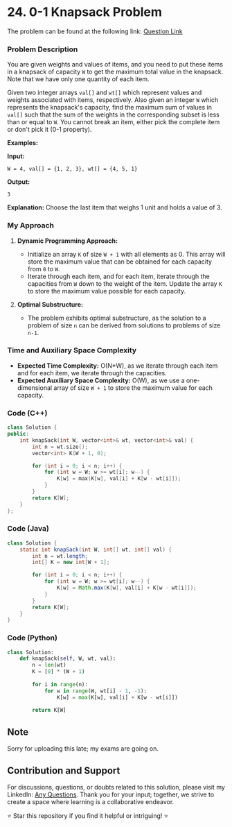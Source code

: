 # **24. 0-1 Knapsack Problem**

The problem can be found at the following link: [Question Link](https://www.geeksforgeeks.org/problems/0-1-knapsack-problem0945/1)

### **Problem Description**

You are given weights and values of items, and you need to put these items in a knapsack of capacity `W` to get the maximum total value in the knapsack. Note that we have only one quantity of each item.

Given two integer arrays `val[]` and `wt[]` which represent values and weights associated with items, respectively. Also given an integer `W` which represents the knapsack's capacity, find the maximum sum of values in `val[]` such that the sum of the weights in the corresponding subset is less than or equal to `W`. You cannot break an item, either pick the complete item or don't pick it (0-1 property).

**Examples:**

**Input:**
```
W = 4, val[] = {1, 2, 3}, wt[] = {4, 5, 1}
```
**Output:**
```
3
```
**Explanation:** Choose the last item that weighs 1 unit and holds a value of 3.

### **My Approach**

1. **Dynamic Programming Approach:**
   - Initialize an array `K` of size `W + 1` with all elements as 0. This array will store the maximum value that can be obtained for each capacity from `0` to `W`.
   - Iterate through each item, and for each item, iterate through the capacities from `W` down to the weight of the item. Update the array `K` to store the maximum value possible for each capacity.

2. **Optimal Substructure:**
   - The problem exhibits optimal substructure, as the solution to a problem of size `n` can be derived from solutions to problems of size `n-1`.

### **Time and Auxiliary Space Complexity**

- **Expected Time Complexity:** O(N*W), as we iterate through each item and for each item, we iterate through the capacities.
- **Expected Auxiliary Space Complexity:** O(W), as we use a one-dimensional array of size `W + 1` to store the maximum value for each capacity.

### **Code (C++)**

```cpp
class Solution {
public:
    int knapSack(int W, vector<int>& wt, vector<int>& val) {
        int n = wt.size();
        vector<int> K(W + 1, 0);

        for (int i = 0; i < n; i++) {
            for (int w = W; w >= wt[i]; w--) {
                K[w] = max(K[w], val[i] + K[w - wt[i]]);
            }
        }
        return K[W];
    }
};
```

### **Code (Java)**

```java
class Solution {
    static int knapSack(int W, int[] wt, int[] val) {
        int n = wt.length;
        int[] K = new int[W + 1];

        for (int i = 0; i < n; i++) {
            for (int w = W; w >= wt[i]; w--) {
                K[w] = Math.max(K[w], val[i] + K[w - wt[i]]);
            }
        }
        return K[W];
    }
}
```

### **Code (Python)**

```python
class Solution:
    def knapSack(self, W, wt, val):
        n = len(wt)
        K = [0] * (W + 1)
        
        for i in range(n):
            for w in range(W, wt[i] - 1, -1):
                K[w] = max(K[w], val[i] + K[w - wt[i]])
        
        return K[W]
```

## **Note**

Sorry for uploading this late; my exams are going on.

## **Contribution and Support**

For discussions, questions, or doubts related to this solution, please visit my LinkedIn: [Any Questions](https://www.linkedin.com/in/het-patel-8b110525a/). Thank you for your input; together, we strive to create a space where learning is a collaborative endeavor.

⭐ Star this repository if you find it helpful or intriguing! ⭐
